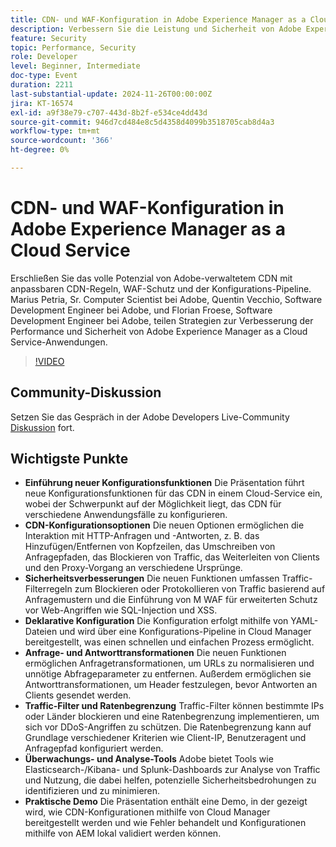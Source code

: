 ```yaml
---
title: CDN- und WAF-Konfiguration in Adobe Experience Manager as a Cloud Service
description: Verbessern Sie die Leistung und Sicherheit von Adobe Experience Manager as a Cloud Service-Anwendungen mit anpassbaren CDN-Regeln, WAF-Schutz und der Konfigurations-Pipeline, wie sie von Adobe-Experten geteilt werden.
feature: Security
topic: Performance, Security
role: Developer
level: Beginner, Intermediate
doc-type: Event
duration: 2211
last-substantial-update: 2024-11-26T00:00:00Z
jira: KT-16574
exl-id: a9f38e79-c707-443d-8b2f-e534ce4dd43d
source-git-commit: 946d7cd484e8c5d4358d4099b3518705cab8d4a3
workflow-type: tm+mt
source-wordcount: '366'
ht-degree: 0%

---
```


# CDN- und WAF-Konfiguration in Adobe Experience Manager as a Cloud Service

Erschließen Sie das volle Potenzial von Adobe-verwaltetem CDN mit anpassbaren CDN-Regeln, WAF-Schutz und der Konfigurations-Pipeline. Marius Petria, Sr. Computer Scientist bei Adobe, Quentin Vecchio, Software Development Engineer bei Adobe, und Florian Froese, Software Development Engineer bei Adobe, teilen Strategien zur Verbesserung der Performance und Sicherheit von Adobe Experience Manager as a Cloud Service-Anwendungen.

>[!VIDEO](https://video.tv.adobe.com/v/3440611/?learn=on&enablevpops&captions=ger)

## Community-Diskussion

Setzen Sie das Gespräch in der Adobe Developers Live-Community [Diskussion](https://adobe.ly/3O0TyYa) fort.

## Wichtigste Punkte

* **Einführung neuer Konfigurationsfunktionen** Die Präsentation führt neue Konfigurationsfunktionen für das CDN in einem Cloud-Service ein, wobei der Schwerpunkt auf der Möglichkeit liegt, das CDN für verschiedene Anwendungsfälle zu konfigurieren.
* **CDN-Konfigurationsoptionen** Die neuen Optionen ermöglichen die Interaktion mit HTTP-Anfragen und -Antworten, z. B. das Hinzufügen/Entfernen von Kopfzeilen, das Umschreiben von Anfragepfaden, das Blockieren von Traffic, das Weiterleiten von Clients und den Proxy-Vorgang an verschiedene Ursprünge.
* **Sicherheitsverbesserungen** Die neuen Funktionen umfassen Traffic-Filterregeln zum Blockieren oder Protokollieren von Traffic basierend auf Anfragemustern und die Einführung von M WAF für erweiterten Schutz vor Web-Angriffen wie SQL-Injection und XSS.
* **Deklarative Konfiguration** Die Konfiguration erfolgt mithilfe von YAML-Dateien und wird über eine Konfigurations-Pipeline in Cloud Manager bereitgestellt, was einen schnellen und einfachen Prozess ermöglicht.
* **Anfrage- und Antworttransformationen** Die neuen Funktionen ermöglichen Anfragetransformationen, um URLs zu normalisieren und unnötige Abfrageparameter zu entfernen. Außerdem ermöglichen sie Antworttransformationen, um Header festzulegen, bevor Antworten an Clients gesendet werden.
* **Traffic-Filter und Ratenbegrenzung** Traffic-Filter können bestimmte IPs oder Länder blockieren und eine Ratenbegrenzung implementieren, um sich vor DDoS-Angriffen zu schützen. Die Ratenbegrenzung kann auf Grundlage verschiedener Kriterien wie Client-IP, Benutzeragent und Anfragepfad konfiguriert werden.
* **Überwachungs- und Analyse-Tools** Adobe bietet Tools wie Elasticsearch-/Kibana- und Splunk-Dashboards zur Analyse von Traffic und Nutzung, die dabei helfen, potenzielle Sicherheitsbedrohungen zu identifizieren und zu minimieren.
* **Praktische Demo** Die Präsentation enthält eine Demo, in der gezeigt wird, wie CDN-Konfigurationen mithilfe von Cloud Manager bereitgestellt werden und wie Fehler behandelt und Konfigurationen mithilfe von AEM lokal validiert werden können.
